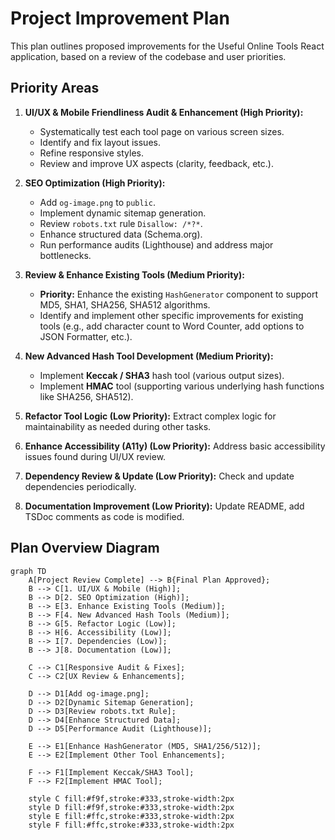 # Project Improvement Plan

This plan outlines proposed improvements for the Useful Online Tools React application, based on a review of the codebase and user priorities.

## Priority Areas

1.  **UI/UX & Mobile Friendliness Audit & Enhancement (High Priority):**

    - Systematically test each tool page on various screen sizes.
    - Identify and fix layout issues.
    - Refine responsive styles.
    - Review and improve UX aspects (clarity, feedback, etc.).

2.  **SEO Optimization (High Priority):**

    - Add `og-image.png` to `public`.
    - Implement dynamic sitemap generation.
    - Review `robots.txt` rule `Disallow: /*?*`.
    - Enhance structured data (Schema.org).
    - Run performance audits (Lighthouse) and address major bottlenecks.

3.  **Review & Enhance Existing Tools (Medium Priority):**

    - **Priority:** Enhance the existing `HashGenerator` component to support MD5, SHA1, SHA256, SHA512 algorithms.
    - Identify and implement other specific improvements for existing tools (e.g., add character count to Word Counter, add options to JSON Formatter, etc.).

4.  **New Advanced Hash Tool Development (Medium Priority):**

    - Implement **Keccak / SHA3** hash tool (various output sizes).
    - Implement **HMAC** tool (supporting various underlying hash functions like SHA256, SHA512).

5.  **Refactor Tool Logic (Low Priority):** Extract complex logic for maintainability as needed during other tasks.
6.  **Enhance Accessibility (A11y) (Low Priority):** Address basic accessibility issues found during UI/UX review.
7.  **Dependency Review & Update (Low Priority):** Check and update dependencies periodically.
8.  **Documentation Improvement (Low Priority):** Update README, add TSDoc comments as code is modified.

## Plan Overview Diagram

```mermaid
graph TD
    A[Project Review Complete] --> B{Final Plan Approved};
    B --> C[1. UI/UX & Mobile (High)];
    B --> D[2. SEO Optimization (High)];
    B --> E[3. Enhance Existing Tools (Medium)];
    B --> F[4. New Advanced Hash Tools (Medium)];
    B --> G[5. Refactor Logic (Low)];
    B --> H[6. Accessibility (Low)];
    B --> I[7. Dependencies (Low)];
    B --> J[8. Documentation (Low)];

    C --> C1[Responsive Audit & Fixes];
    C --> C2[UX Review & Enhancements];

    D --> D1[Add og-image.png];
    D --> D2[Dynamic Sitemap Generation];
    D --> D3[Review robots.txt Rule];
    D --> D4[Enhance Structured Data];
    D --> D5[Performance Audit (Lighthouse)];

    E --> E1[Enhance HashGenerator (MD5, SHA1/256/512)];
    E --> E2[Implement Other Tool Enhancements];

    F --> F1[Implement Keccak/SHA3 Tool];
    F --> F2[Implement HMAC Tool];

    style C fill:#f9f,stroke:#333,stroke-width:2px
    style D fill:#f9f,stroke:#333,stroke-width:2px
    style E fill:#ffc,stroke:#333,stroke-width:2px
    style F fill:#ffc,stroke:#333,stroke-width:2px
```
